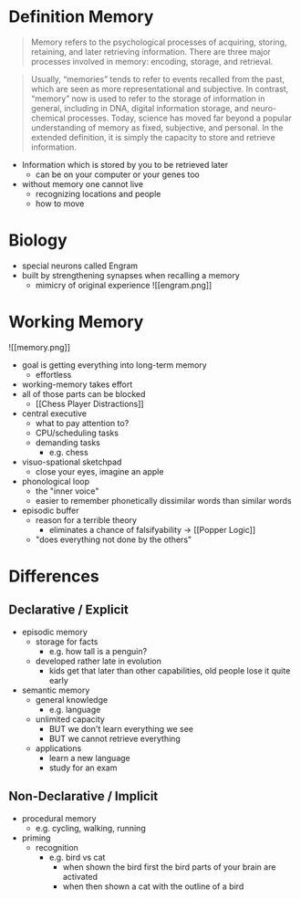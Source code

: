 # Definition Memory
> Memory refers to the psychological processes of acquiring, storing, retaining, and later retrieving information. There are three major processes involved in memory: encoding, storage, and retrieval.

> Usually, “memories” tends to refer to events recalled from the past, which are seen as more representational and subjective. In contrast, “memory” now is used to refer to the storage of information in general, including in DNA, digital information storage, and neuro-chemical processes. Today, science has moved far beyond a popular understanding of memory as fixed, subjective, and personal. In the extended definition, it is simply the capacity to store and retrieve information.

- Information which is stored by you to be retrieved later
	- can be on your computer or your genes too
- without memory one cannot live
	- recognizing locations and people
	- how to move

# Biology
- special neurons called Engram 
- built by strengthening synapses when recalling a memory
	- mimicry of original experience
![[engram.png]]

# Working Memory
 ![[memory.png]]
- goal is getting everything into long-term memory
	- effortless
- working-memory takes effort
- all of those parts can be blocked
	- [[Chess Player Distractions]]
- central executive
	- what to pay attention to?
	- CPU/scheduling tasks
	- demanding tasks
		- e.g. chess
- visuo-spational sketchpad
	- close your eyes, imagine an apple
- phonological loop
	- the "inner voice"
	- easier to remember phonetically dissimilar words than similar words
- episodic buffer
	- reason for a terrible theory
		- eliminates a chance of falsifyability -> [[Popper Logic]]
	- "does everything not done by the others"

# Differences
## Declarative / Explicit
- episodic memory
	- storage for facts
		- e.g. how tall is a penguin?
	- developed rather late in evolution
		- kids get that later than other capabilities, old people lose it quite early
- semantic memory
	- general knowledge
		- e.g. language
	- unlimited capacity
		- BUT we don't learn everything we see
		- BUT we cannot retrieve everything
	- applications
		- learn a new language
		- study for an exam

## Non-Declarative / Implicit
- procedural memory
	- e.g. cycling, walking, running
- priming 
	- recognition
		- e.g. bird vs cat
			- when shown the bird first the bird parts of your brain are activated
			- when then shown a cat with the outline of a bird
